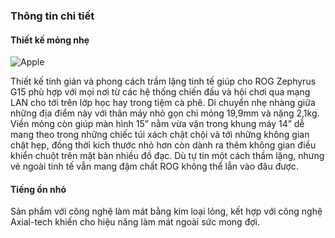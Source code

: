 ### Thông tin chi tiết
#### Thiết kế mỏng nhẹ

![Apple](https://i.pinimg.com/564x/fe/60/9d/fe609da59a92b7bb1616607416e0672a.jpg)

Thiết kế tinh giản và phong cách trầm lặng tinh tế giúp cho ROG Zephyrus G15 phù hợp với mọi nơi từ các
hệ thống chiến đấu và hội chơi qua mạng LAN cho tới trên lớp học hay trong tiệm cà phê. Di chuyển nhẹ nhàng giữa những địa điểm này với thân máy nhỏ gọn chỉ mỏng 19,9mm và nặng 2,1kg. Viền mỏng còn giúp màn hình 15” nằm vừa vặn trong khung máy 14” dễ mang theo trong những chiếc túi xách chật chội và tới những không gian chật hẹp, đồng thời kích thước nhỏ hơn còn dành ra thêm không gian điều khiển chuột trên mặt bàn nhiều đồ đạc. Dù tự tin một cách thầm lặng, nhưng vẻ ngoài tinh tế vẫn mang đậm chất ROG không thể lẫn vào đâu được.
#### Tiếng ồn nhỏ
Sản phẩm với công nghệ làm mát bằng kim loại lỏng, kết hợp với công nghệ Axial-tech khiến cho hiệu năng làm mát ngoài sức mong đợi.